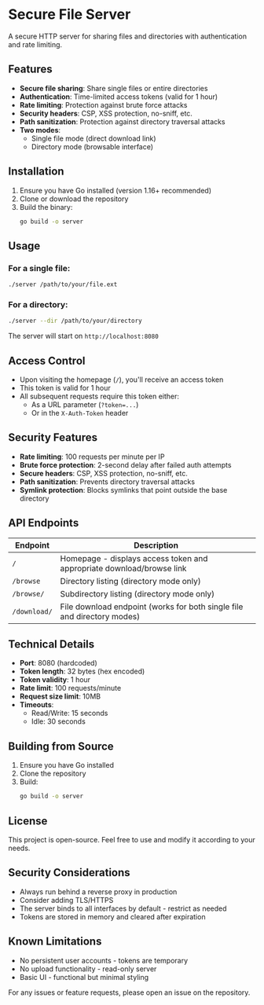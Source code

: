 # Secure File Server

A secure HTTP server for sharing files and directories with authentication and rate limiting.

## Features

- **Secure file sharing**: Share single files or entire directories
- **Authentication**: Time-limited access tokens (valid for 1 hour)
- **Rate limiting**: Protection against brute force attacks
- **Security headers**: CSP, XSS protection, no-sniff, etc.
- **Path sanitization**: Protection against directory traversal attacks
- **Two modes**:
  - Single file mode (direct download link)
  - Directory mode (browsable interface)

## Installation

1. Ensure you have Go installed (version 1.16+ recommended)
2. Clone or download the repository
3. Build the binary:
   ```sh
   go build -o server
   ```

## Usage

### For a single file:
```sh
./server /path/to/your/file.ext
```

### For a directory:
```sh
./server --dir /path/to/your/directory
```

The server will start on `http://localhost:8080`

## Access Control

- Upon visiting the homepage (`/`), you'll receive an access token
- This token is valid for 1 hour
- All subsequent requests require this token either:
  - As a URL parameter (`?token=...`)
  - Or in the `X-Auth-Token` header

## Security Features

- **Rate limiting**: 100 requests per minute per IP
- **Brute force protection**: 2-second delay after failed auth attempts
- **Secure headers**: CSP, XSS protection, no-sniff, etc.
- **Path sanitization**: Prevents directory traversal attacks
- **Symlink protection**: Blocks symlinks that point outside the base directory

## API Endpoints

| Endpoint       | Description                                                                 |
|----------------|-----------------------------------------------------------------------------|
| `/`            | Homepage - displays access token and appropriate download/browse link       |
| `/browse`      | Directory listing (directory mode only)                                     |
| `/browse/`     | Subdirectory listing (directory mode only)                                  |
| `/download/`   | File download endpoint (works for both single file and directory modes)     |

## Technical Details

- **Port**: 8080 (hardcoded)
- **Token length**: 32 bytes (hex encoded)
- **Token validity**: 1 hour
- **Rate limit**: 100 requests/minute
- **Request size limit**: 10MB
- **Timeouts**:
  - Read/Write: 15 seconds
  - Idle: 30 seconds

## Building from Source

1. Ensure you have Go installed
2. Clone the repository
3. Build:
   ```sh
   go build -o server
   ```

## License

This project is open-source. Feel free to use and modify it according to your needs.

## Security Considerations

- Always run behind a reverse proxy in production
- Consider adding TLS/HTTPS
- The server binds to all interfaces by default - restrict as needed
- Tokens are stored in memory and cleared after expiration

## Known Limitations

- No persistent user accounts - tokens are temporary
- No upload functionality - read-only server
- Basic UI - functional but minimal styling

For any issues or feature requests, please open an issue on the repository.
